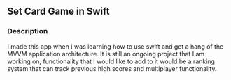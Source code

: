 ## Set Card Game in Swift 


### Description

I made this app when I was learning how to use swift and get a hang of the MVVM application architecture. It is still an ongoing project that I am working on, functionality that I would like to add to it would be a ranking system that can track previous high scores and multiplayer functionality. 